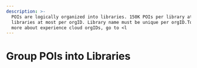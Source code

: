 ```yaml
---
description: >-
  POIs are logically organized into libraries. 150K POIs per library at most, 10
  libraries at most per orgID. Library name must be unique per orgID.To learn
  more about experience cloud orgIDs, go to <l
---
```


# Group POIs into Libraries

